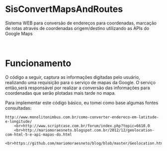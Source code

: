 # SisConvertMapsAndRoutes
Sistema WEB para conversão de endereços para coordenadas, marcação de rotas através de coordenadas origem/destino utilizando as APIs do 
Google Maps

<br>
<h1>Funcionamento</h1>
O código a seguir, captura as informações digitadas pelo usuário, realizando uma requisição para o serviço de mapas da Google. O serviço
então,será responsável por realizar a conversão das informações para coordenadas que serão plotadas mais tarde no mapa.

Para implementar este código básico, eu tomei como base algumas fontes consultadas: <br>

    http://www.monolitonimbus.com.br/como-converter-endereco-em-latitude-e-longitude/
		<br>http://www.scriptcase.com.br/forum/index.php?topic=6610.0
		<br>http://mariomoraesneto.blogspot.com.br/2012/12/geolocation-com-html-5-e-api-mapas-do.html
		<br>https://github.com/mariomoraesneto/blog/blob/master/Geolocation.html
